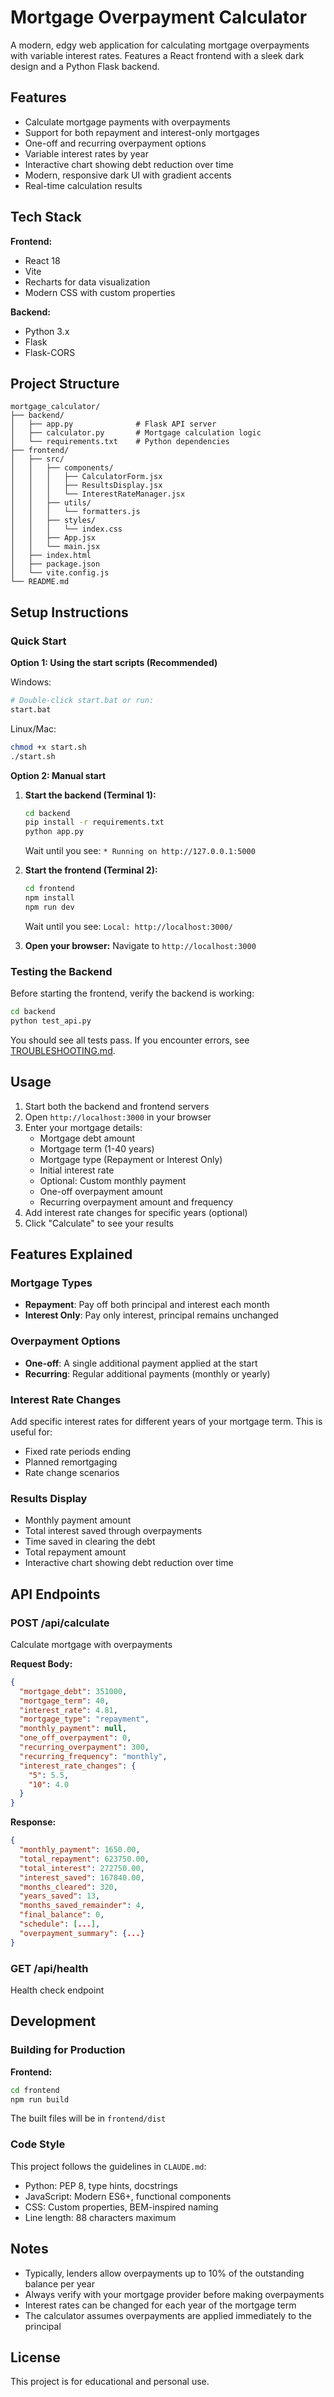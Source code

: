 # Mortgage Overpayment Calculator

A modern, edgy web application for calculating mortgage overpayments with variable interest rates. Features a React frontend with a sleek dark design and a Python Flask backend.

## Features

- Calculate mortgage payments with overpayments
- Support for both repayment and interest-only mortgages
- One-off and recurring overpayment options
- Variable interest rates by year
- Interactive chart showing debt reduction over time
- Modern, responsive dark UI with gradient accents
- Real-time calculation results

## Tech Stack

**Frontend:**
- React 18
- Vite
- Recharts for data visualization
- Modern CSS with custom properties

**Backend:**
- Python 3.x
- Flask
- Flask-CORS

## Project Structure

```
mortgage_calculator/
├── backend/
│   ├── app.py              # Flask API server
│   ├── calculator.py       # Mortgage calculation logic
│   └── requirements.txt    # Python dependencies
├── frontend/
│   ├── src/
│   │   ├── components/
│   │   │   ├── CalculatorForm.jsx
│   │   │   ├── ResultsDisplay.jsx
│   │   │   └── InterestRateManager.jsx
│   │   ├── utils/
│   │   │   └── formatters.js
│   │   ├── styles/
│   │   │   └── index.css
│   │   ├── App.jsx
│   │   └── main.jsx
│   ├── index.html
│   ├── package.json
│   └── vite.config.js
└── README.md
```

## Setup Instructions

### Quick Start

**Option 1: Using the start scripts (Recommended)**

Windows:
```bash
# Double-click start.bat or run:
start.bat
```

Linux/Mac:
```bash
chmod +x start.sh
./start.sh
```

**Option 2: Manual start**

1. **Start the backend (Terminal 1):**
   ```bash
   cd backend
   pip install -r requirements.txt
   python app.py
   ```
   Wait until you see: `* Running on http://127.0.0.1:5000`

2. **Start the frontend (Terminal 2):**
   ```bash
   cd frontend
   npm install
   npm run dev
   ```
   Wait until you see: `Local: http://localhost:3000/`

3. **Open your browser:**
   Navigate to `http://localhost:3000`

### Testing the Backend

Before starting the frontend, verify the backend is working:

```bash
cd backend
python test_api.py
```

You should see all tests pass. If you encounter errors, see [TROUBLESHOOTING.md](TROUBLESHOOTING.md).

## Usage

1. Start both the backend and frontend servers
2. Open `http://localhost:3000` in your browser
3. Enter your mortgage details:
   - Mortgage debt amount
   - Mortgage term (1-40 years)
   - Mortgage type (Repayment or Interest Only)
   - Initial interest rate
   - Optional: Custom monthly payment
   - One-off overpayment amount
   - Recurring overpayment amount and frequency
4. Add interest rate changes for specific years (optional)
5. Click "Calculate" to see your results

## Features Explained

### Mortgage Types
- **Repayment**: Pay off both principal and interest each month
- **Interest Only**: Pay only interest, principal remains unchanged

### Overpayment Options
- **One-off**: A single additional payment applied at the start
- **Recurring**: Regular additional payments (monthly or yearly)

### Interest Rate Changes
Add specific interest rates for different years of your mortgage term. This is useful for:
- Fixed rate periods ending
- Planned remortgaging
- Rate change scenarios

### Results Display
- Monthly payment amount
- Total interest saved through overpayments
- Time saved in clearing the debt
- Total repayment amount
- Interactive chart showing debt reduction over time

## API Endpoints

### POST /api/calculate
Calculate mortgage with overpayments

**Request Body:**
```json
{
  "mortgage_debt": 351000,
  "mortgage_term": 40,
  "interest_rate": 4.81,
  "mortgage_type": "repayment",
  "monthly_payment": null,
  "one_off_overpayment": 0,
  "recurring_overpayment": 300,
  "recurring_frequency": "monthly",
  "interest_rate_changes": {
    "5": 5.5,
    "10": 4.0
  }
}
```

**Response:**
```json
{
  "monthly_payment": 1650.00,
  "total_repayment": 623750.00,
  "total_interest": 272750.00,
  "interest_saved": 167840.00,
  "months_cleared": 320,
  "years_saved": 13,
  "months_saved_remainder": 4,
  "final_balance": 0,
  "schedule": [...],
  "overpayment_summary": {...}
}
```

### GET /api/health
Health check endpoint

## Development

### Building for Production

**Frontend:**
```bash
cd frontend
npm run build
```

The built files will be in `frontend/dist`

### Code Style

This project follows the guidelines in `CLAUDE.md`:
- Python: PEP 8, type hints, docstrings
- JavaScript: Modern ES6+, functional components
- CSS: Custom properties, BEM-inspired naming
- Line length: 88 characters maximum

## Notes

- Typically, lenders allow overpayments up to 10% of the outstanding balance per year
- Always verify with your mortgage provider before making overpayments
- Interest rates can be changed for each year of the mortgage term
- The calculator assumes overpayments are applied immediately to the principal

## License

This project is for educational and personal use.

